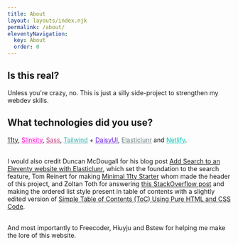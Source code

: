 ```yaml
---
title: About
layout: layouts/index.njk
permalink: /about/
eleventyNavigation:
  key: About
  order: 0
---
```


## Is this real?
Unless you're crazy, no. This is just a silly side-project to strengthen my webdev skills.

## What technologies did you use?
<a href="https://www.11ty.dev" style="color: #222;">11ty</a>, <a href="https://slinkity.dev" style="color: #ff00d4;">Slinkity</a>, <a href="https://sass-lang.com" style="color: #BF4080;">Sass</a>, <a href="https://tailwindcss.com" style="color: #38B2AC;">Tailwind</a> + <a href="https://daisyui.com" style="color: #6419e6;">DaisyUI</a>, <a href="https://www.npmjs.com/package/elasticlunr" style="color: #708284;">Elasticlunr</a> and <a href="https://www.netlify.com" style="color: #00C7B7;">Netlify</a>.<br><br>

I would also credit Duncan McDougall for his blog post <a href="https://www.belter.io/eleventy-search/">Add Search to an Eleventy website with Elasticlunr</a>, which set the foundation to the search feature, Tom Reinert for making <a href="https://github.com/tomreinert/minimal-11ty-tailwind-starter">Minimal 11ty Starter</a> whom made the header of this project, and Zoltan Toth for answering <a href="https://stackoverflow.com/questions/10405945/html-ordered-list-1-1-1-2-nested-counters-and-scope-not-working">this StackOverflow post</a> and making the ordered list style present in table of contents with a slightly edited version of <a href="https://www.tipsandtricks-hq.com/simple-table-of-contents-toc-using-pure-html-and-css-code-9217">Simple Table of Contents (ToC) Using Pure HTML and CSS Code</a>.<br><br>

And most importantly to Freecoder, Hiuyju and Bstew for helping me make the lore of this website.